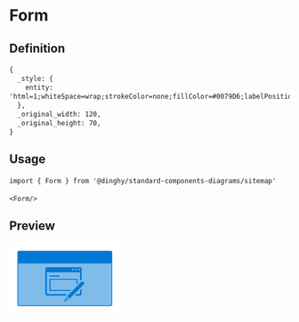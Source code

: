 # Form

## Definition

```
{
  _style: { 
    entity: 'html=1;whiteSpace=wrap;strokeColor=none;fillColor=#0079D6;labelPosition=center;verticalLabelPosition=middle;verticalAlign=top;align=center;fontSize=12;outlineConnect=0;spacingTop=-6;fontColor=#FFFFFF;sketch=0;shape=mxgraph.sitemap.form;',
  },
  _original_width: 120,
  _original_height: 70,
}
```

## Usage

```
import { Form } from '@dinghy/standard-components-diagrams/sitemap'

<Form/>
```

## Preview

<img src="./form.png" width="200"/>
